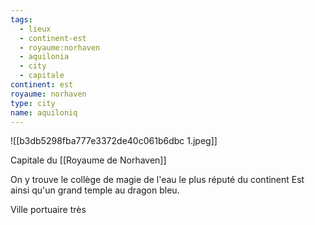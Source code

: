 ```yaml
---
tags:
  - lieux
  - continent-est
  - royaume:norhaven
  - aquilonia
  - city
  - capitale
continent: est
royaume: norhaven
type: city
name: aquiloniq
---
```


![[b3db5298fba777e3372de40c061b6dbc 1.jpeg]]


Capitale du [[Royaume de Norhaven]]

On y trouve le collège de magie de l'eau le plus réputé du continent Est ainsi qu'un grand temple au dragon bleu.

Ville portuaire très 

